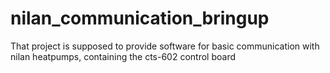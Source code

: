 # nilan_communication_bringup
That project is supposed to provide software for basic communication with nilan heatpumps, containing the cts-602 control board
